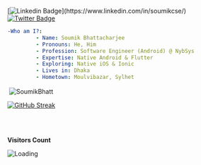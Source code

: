 [![Linkedin Badge](https://img.shields.io/badge/-soumikcse-blue?style=social&logo=Linkedin&logoColor=blue&link=[[https://www.linkedin.com/in/soumikcse/](https://www.linkedin.com/in/soumikcse/)](https://www.linkedin.com/in/soumikcse/))](https://www.linkedin.com/in/soumikcse/) [![Twitter Badge](http://img.shields.io/badge/-@soumikbhatt95-1ca0f1?style=social&logo=twitter&logoColor=blue&link=https://twitter.com/soumikbhatt95)](https://twitter.com/soumikbhatt95)
```yaml
-Who am I?:
         - Name: Soumik Bhattacharjee
         - Pronouns: He, Him
         - Profession: Software Engineer (Android) @ NybSys
         - Expertise: Native Android & Flutter
         - Exploring: Native iOS & Ionic
         - Lives in: Dhaka
         - Hometown: Moulvibazar, Sylhet

```




&nbsp;<img align="center" src="https://github-readme-stats.vercel.app/api?username=SoumikBhatt&count_private=true&show_icons=true&locale=en&theme=vue-dark&background=000000" alt="SoumikBhatt" />

[![GitHub Streak](http://github-readme-streak-stats.herokuapp.com?user=SoumikBhatt&theme=vue-dark)](https://git.io/streak-stats)

<br />
<br />


**Visitors Count**

<img align="left" src = "https://profile-counter.glitch.me/SoumikBhatt/count.svg" alt ="Loading">

<br />
<br />
